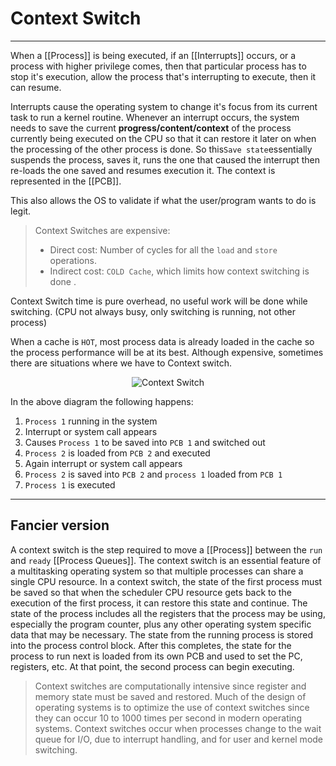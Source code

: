 # Context Switch
<hr>

When a [[Process]] is being executed, if an [[Interrupts]] occurs, or a process with higher privilege comes, then that particular process has to stop it's execution, allow the process that's interrupting to execute, then it can resume. 

Interrupts cause the operating system to change it's focus from its current task to run a kernel routine. Whenever an interrupt occurs, the system needs to save the current **progress/content/context** of the process currently being executed on the CPU so that it can restore it later on when the processing of the other process is done. So this`Save state`essentially suspends the process, saves it, runs the one that caused the interrupt then re-loads the one saved and resumes execution it. The context is represented in the [[PCB]].

This also allows the OS to validate if what the user/program wants to do is legit.


>Context Switches are expensive:
> - Direct cost: Number of cycles for all the `load` and `store` operations.
> - Indirect cost: `COLD Cache`, which limits how context switching is done .

Context Switch time is pure overhead, no useful work will be done while switching. (CPU not always busy, only switching is running, not other process)

When a cache is `HOT`, most process data is already loaded in the cache so the process performance will be at its best. Although expensive, sometimes there are situations where we have to Context switch.

<p align="center">
	<img src="https://prepinsta.com/wp-content/uploads/2019/01/Context-Switching-in-OS-Operating-System.png" alt="Context Switch">
</p>

In the above diagram the following happens:
1.  `Process 1` running in the system
2.  Interrupt or system call appears
3.  Causes `Process 1` to be saved into `PCB 1` and switched out
4.  `Process 2` is loaded from `PCB 2` and executed
5.  Again interrupt or system call appears
6.  `Process 2` is saved into `PCB 2` and `process 1` loaded from `PCB 1`
7.  `Process 1` is executed

<hr>

## Fancier version
A context switch is the step required to move a [[Process]] between the `run` and `ready` [[Process Queues]]. The context switch is an essential feature of a multitasking operating system so that multiple processes can share a single CPU resource. 
In a context switch, the state of the first process must be saved so that when the scheduler CPU resource gets back to the execution of the first process, it can restore this state and continue. The state of the process includes all the registers that the process may be using, especially the program counter, plus any other operating system specific data that may be necessary. 
The state from the running process is stored into the process control block. After this completes, the state for the process to run next is loaded from its own PCB and used to set the PC, registers, etc.
At that point, the second process can begin executing.
>Context switches are computationally intensive since register and memory state must be saved and restored. Much of the design of operating systems is to optimize the use of context switches since they can occur 10 to 1000 times per second in modern operating systems. Context switches occur when processes change to the wait queue for I/O, due to interrupt handling, and for user and kernel mode switching.